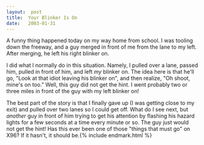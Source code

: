 ```yaml
---
layout:  post
title:  Your Blinker Is On
date:   2003-01-31
---
```


A funny thing happened today on my way home from school. I was tooling down the freeway, and a guy merged in front of me from the lane to my left. After merging, he left his right blinker on.

I did what I normally do in this situation. Namely, I pulled over a lane, passed him, pulled in front of him, and left _my_ blinker on. The idea here is that he'll go, "Look at that idiot leaving his blinker on", and then realize, "Oh shoot, mine's on too." Well, this guy did not get the hint. I went probably two or three miles in front of the guy with my left blinker on!

The best part of the story is that I finally gave up (I was getting close to my exit) and pulled over two lanes so I could get off. What do I see next, but _another_ guy in front of him trying to get his attention by flashing his hazard lights for a few seconds at a time every minute or so. The guy just would not get the hint! Has this ever been one of those "things that must go" on X96? If it hasn't, it should be.{% include endmark.html %}